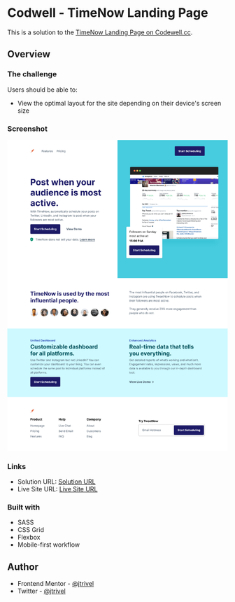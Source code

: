 # Codwell - TimeNow Landing Page

This is a solution to the [TimeNow Landing Page on Codewell.cc](https://www.codewell.cc/challenges/timenow-landing-page--608d9a7d747bad001532bd70).

## Overview

### The challenge

Users should be able to:

- View the optimal layout for the site depending on their device's screen size

### Screenshot

![Design preview for the TimeNow Landing Page challenge](./design/desktopview.png)

### Links

- Solution URL: [Solution URL](https://www.codewell.cc/challenges/fiber-landing-page--608a7e639691700015db16d1)
- Live Site URL: [Live Site URL](https://codewell-fiberpage-challenge.netlify.app/)

### Built with
- SASS
- CSS Grid
- Flexbox
- Mobile-first workflow

## Author
- Frontend Mentor - [@jtrivel](https://www.frontendmentor.io/profile/jtrivel)
- Twitter - [@jtrivel](https://www.twitter.com/jtrivel)
